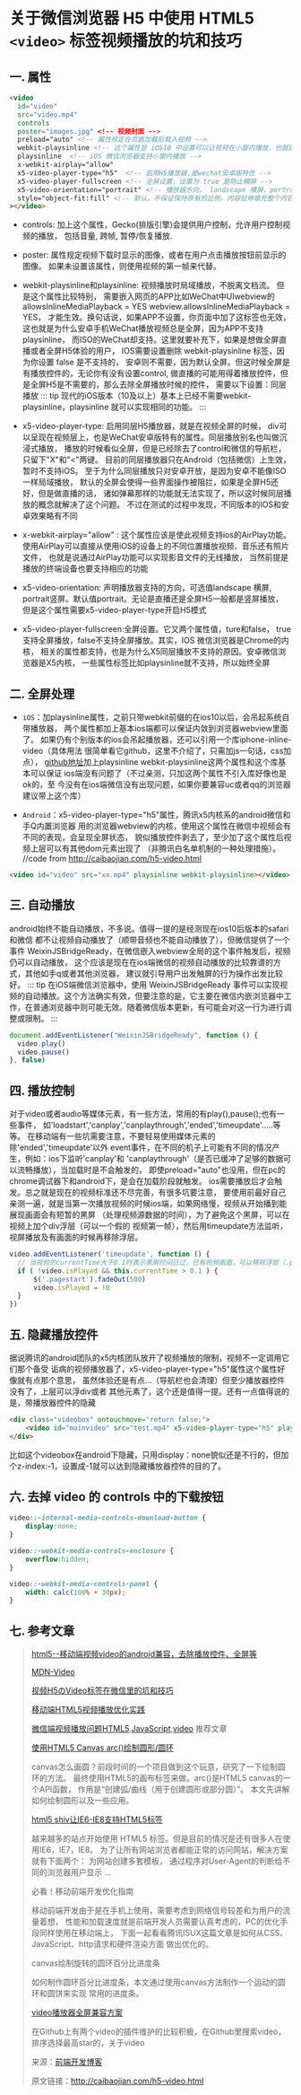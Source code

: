# 关于微信浏览器 H5 中使用 HTML5 `<video>` 标签视频播放的坑和技巧

## 一. 属性


```html
<video
  id="video" 
  src="video.mp4" 
  controls 
  poster="images.jpg" <!-- 视频封面 -->
  preload="auto" <!-- 属性规定在页面加载后载入视频 -->
  webkit-playsinline <!-- 这个属性是 iOS10 中设置可以让视频在小窗内播放，也就是不是全屏播放 -->  
  playsinline  <!-- iOS 微信浏览器支持小窗内播放 --> 
  x-webkit-airplay="allow" 
  x5-video-player-type="h5"  <!-- 启用H5播放器,是wechat安卓版特性 -->
  x5-video-player-fullscreen <!-- 全屏设置，设置为 true 是防止横屏 -->
  x5-video-orientation="portrait" <!-- 播放器方向， landscape 横屏，portrait 竖屏，默认竖屏 -->
  style="object-fit:fill" <!-- 默认，不保证保持原有的比例，内容拉伸填充整个内容容器 -->
></video>
```
- controls: 加上这个属性，Gecko(排版引擎)会提供用户控制，允许用户控制视频的播放， 包括音量, 跨帧, 暂停/恢复播放.

- poster: 属性规定视频下载时显示的图像，或者在用户点击播放按钮前显示的图像。 如果未设置该属性，则使用视频的第一帧来代替。

- webkit-playsinline和playsinline: 视频播放时局域播放，不脱离文档流。
但是这个属性比较特别， 需要嵌入网页的APP比如WeChat中UIwebview的
allowsInlineMediaPlayback = YES webview.allowsInlineMediaPlayback = YES，
才能生效。换句话说，如果APP不设置，你页面中加了这标签也无效，
这也就是为什么安卓手机WeChat播放视频总是全屏，因为APP不支持playsinline，
而ISO的WeChat却支持。这里就要补充下，如果是想做全屏直播或者全屏H5体验的用户，
IOS需要设置删除 webkit-playsinline 标签，因为你设置 false 是不支持的，
安卓则不需要，因为默认全屏。但这时候全屏是有播放控件的，无论你有没有设置control,
做直播的可能用得着播放控件，但是全屏H5是不需要的，那么去除全屏播放时候的控件，
需要以下设置：同层播放
  ::: tip
  现代的iOS版本（10及以上）基本上已经不需要webkit-playsinline，playsinline 就可以实现相同的功能。
  :::

- x5-video-player-type: 启用同层H5播放器，就是在视频全屏的时候，
div可以呈现在视频层上，也是WeChat安卓版特有的属性。同层播放别名也叫做沉浸式播放，
播放的时候看似全屏，但是已经除去了control和微信的导航栏，只留下"X"和"<"两键。
目前的同层播放器只在Android（包括微信）上生效，暂时不支持iOS。
至于为什么同层播放只对安卓开放，是因为安卓不能像ISO一样局域播放，
默认的全屏会使得一些界面操作被阻拦，如果是全屏H5还好，但是做直播的话，
诸如弹幕那样的功能就无法实现了，所以这时候同层播放的概念就解决了这个问题。
不过在测试的过程中发现，不同版本的IOS和安卓效果略有不同

- x-webkit-airplay="allow" : 这个属性应该是使此视频支持ios的AirPlay功能。
使用AirPlay可以直接从使用iOS的设备上的不同位置播放视频、音乐还有照片文件，
也就是说通过AirPlay功能可以实现影音文件的无线播放，
当然前提是播放的终端设备也要支持相应的功能

- x5-video-orientation: 声明播放器支持的方向，可选值landscape 横屏,
portrait竖屏。默认值portrait。无论是直播还是全屏H5一般都是竖屏播放，
但是这个属性需要x5-video-player-type开启H5模式

- x5-video-player-fullscreen:全屏设置。它又两个属性值，ture和false，
true支持全屏播放，false不支持全屏播放。其实，IOS 微信浏览器是Chrome的内核，
相关的属性都支持，也是为什么X5同层播放不支持的原因。安卓微信浏览器是X5内核，
一些属性标签比如playsinline就不支持，所以始终全屏

## 二. 全屏处理

- `iOS`：加playsinline属性，之前只带webkit前缀的在ios10以后，会吊起系统自带播放器，
两个属性都加上基本ios端都可以保证内敛到浏览器webview里面了。
如果仍有个别版本的ios会吊起播放器，还可以引用一个库iphone-inline-video（具体用法
很简单看它github，这里不介绍了，只需加js一句话，css加点），
[github地址](https://github.com/fregante/iphone-inline-video)加上playsinline webkit-playsinline这两个属性和这个库基本可以保证
ios端没有问题了（不过亲测，只加这两个属性不引入库好像也是ok的，至
今没有在ios端微信没有出现问题，如果你要兼容uc或者qq的浏览器建议带上这个库）

- `Android`：x5-video-player-type="h5"属性，腾讯x5内核系的android微信和手Q内置浏览器
用的浏览器webview的内核，使用这个属性在微信中视频会有不同的表现，会呈现全屏状态，
貌似播放控件剥去了，至少加了这个属性后视频上层可以有其他dom元素出现了
（非腾讯白名单机制的一种处理措施）。
//code from http://caibaojian.com/h5-video.html
```html
<video id="video" src="xx.mp4" playsinline webkit-playsinline></video>
```


## 三. 自动播放

android始终不能自动播放，不多说。值得一提的是经测现在ios10后版本的safari和微信
都不让视频自动播放了（顺带音频也不能自动播放了），但微信提供了一个事件
WeixinJSBridgeReady，在微信嵌入webview全局的这个事件触发后，视频仍可以自动播放，
这个应该是现在在ios端微信的视频自动播放的比较靠谱的方式，其他如手q或者其他浏览器，
建议就引导用户出发触屏的行为操作出发比较好。
::: tip
在iOS端微信浏览器中，使用 WeixinJSBridgeReady 事件可以实现视频的自动播放。这个方法确实有效，但要注意的是，它主要在微信内嵌浏览器中工作，在普通浏览器中则可能无效。随着微信版本更新，有可能会对这一行为进行调整或限制。
:::
```js
document.addEventListener("WeixinJSBridgeReady", function () { 
  video.play()
  video.pause()
}, false)
```

## 四. 播放控制

对于video或者audio等媒体元素，有一些方法，常用的有play(),pause();也有一些事件，
如'loadstart','canplay','canplaythrough','ended','timeupdate'.....等等。
在移动端有一些坑需要注意，不要轻易使用媒体元素的除'ended','timeupdate'以外
event事件，在不同的机子上可能有不同的情况产生，例如：ios下监听'canplay'和
'canplaythrough'（是否已缓冲了足够的数据可以流畅播放），当加载时是不会触发的，
即使preload="auto"也没用，但在pc的chrome调试器下和android下，是会在加载阶段就触发。
ios需要播放后才会触发。总之就是现在的视频标准还不尽完善，有很多坑要注意，
要使用前最好自己亲测一遍，就是当第一次播放视频的时候ios端，如果网络慢，视频从开始播到能展现画面会有短暂的黑屏
（处理视频源数据的时间），为了避免这个黑屏，可以在视频上加个div浮层（可以一个假的
视频第一帧），然后用timeupdate方法监听，视屏播放及有画面的时候再移除浮层。
```js
video.addEventListener('timeupdate', function () {
  // 当视频的currentTime大于0.1时表示黑屏时间已过，已有视频画面，可以移除浮层（.pagestart的div元素）
  if ( !video.isPlayed && this.currentTime > 0.1 ) {
      $('.pagestart').fadeOut(500)
      video.isPlayed = !0
  }
})
```

## 五. 隐藏播放控件

据说腾讯的android团队的x5内核团队放开了视频播放的限制，视频不一定调用它们那个备受
诟病的视频播放器了，x5-video-player-type="h5"属性这个属性好像就有点那个意思，
虽然体验还是有点...（导航栏也会清理）但至少播放器控件没有了，上层可以浮div或者
其他元素了，这个还是值得一提。还有一点值得说的是，带播放器控件的隐藏
```html
<div class="videobox" ontouchmove="return false;">
	<video id="mainvideo" src="test.mp4" x5-video-player-type="h5" playsinline webkit-playsinline></video>
</div>
```
比如这个videobox在android下隐藏，只用display：none貌似还是不行的，但加个z-index:-1，设置成-1就可以达到隐藏播放器控件的目的了。
## 六. 去掉 video 的 controls 中的下载按钮

```css
video::-internal-media-controls-download-button {
	display:none;
}

video::-webkit-media-controls-enclosure {
	overflow:hidden;
}

video::-webkit-media-controls-panel {
	width: calc(100% + 30px); 
}
```

## 七. 参考文章

> [html5--移动端视频video的android兼容，去除播放控件、全屏等](https://segmentfault.com/a/1190000006857675)
>
> [MDN-Video](https://developer.mozilla.org/zh-CN/docs/Web/HTML/Element/video)
>
> [视频H5のVideo标签在微信里的坑和技巧](https://aotu.io/notes/2017/01/11/mobile-video/)
>
> [移动端HTML5视频播放优化实践](http://www.xuanfengge.com/html5-video-play.html)
>
> [微信端视频播放问题](http://www.jianshu.com/p/9dec20414bb8)[HTML5](http://caibaojian.com/t/html5),[JavaScript](http://caibaojian.com/t/javascript),[video](http://caibaojian.com/t/video) 推荐文章
>
> [使用HTML5 Canvas arc()绘制圆形/圆环](http://caibaojian.com/html5-canvas-arc.html)
>
> canvas怎么画圆？前段时间的一个项目做到这个玩意，研究了一下绘制圆环的方法。 最终使用HTML5的画布标签来做。arc()是HTML5 canvas的一个API函数， 作用是“创建弧/曲线（用于创建圆形或部分圆）”。 本文先讲解如何绘制圆形以及一些应用。
>
> [html5 shiv让IE6-IE8支持HTML5标签](http://caibaojian.com/html5shiv.html)
>
> 越来越多的站点开始使用 HTML5 标签。但是目前的情况是还有很多人在使用IE6，IE7，IE8。 为了让所有网站浏览者都能正常的访问网站，解决方案就有下面两个：  为网站创建多套模板， 通过程序对User-Agent的判断给不同的浏览器用户显示 ...
>
> 必看！移动前端开发优化指南
>
> 移动前端开发由于是在手机上使用，需要考虑到网络信号较差和为用户的流量着想， 性能和加载速度就是前端开发人员需要认真考虑的，PC的优化手段同样使用在移动端上， 下面一起看看腾讯ISUX这篇文章是如何从CSS、JavaScript、http请求和硬件渲染方面 做出优化的。
>
> canvas绘制旋转的圆环百分比进度条
>
> 如何制作圆环百分比进度条，本文通过使用canvas方法制作一个运动的圆环和圆饼来实现 常用的进度条。
>
> [video播放器全屏兼容方案](http://caibaojian.com/video-screenfull.html)
>
> 在Github上有两个video的插件维护的比较积极，在Github里搜索video， 排序选择最高star的，关于video
>
> 来源：[前端开发博客](http://caibaojian.com/h5-video.html)
>
> 原文链接：http://caibaojian.com/h5-video.html

